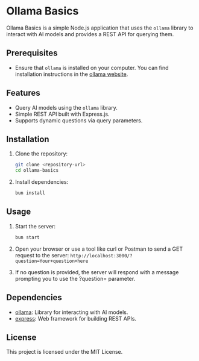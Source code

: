 # Ollama Basics

Ollama Basics is a simple Node.js application that uses the `ollama` library to interact with AI models and provides a REST API for querying them.

## Prerequisites

-   Ensure that `ollama` is installed on your computer. You can find installation instructions in the [ollama website](https://ollama.com/).

## Features

-   Query AI models using the `ollama` library.
-   Simple REST API built with Express.js.
-   Supports dynamic questions via query parameters.

## Installation

1. Clone the repository:

    ```bash
    git clone <repository-url>
    cd ollama-basics
    ```

2. Install dependencies:
    ```bash
    bun install
    ```

## Usage

1. Start the server:

    ```bash
    bun start
    ```

2. Open your browser or use a tool like curl or Postman to send a GET request to the server:
   `http://localhost:3000/?question=Your+question+here`

3. If no question is provided, the server will respond with a message prompting you to use the ?question= parameter.

## Dependencies

-   [ollama](https://www.npmjs.com/package/ollama): Library for interacting with AI models.
-   [express](https://expressjs.com/): Web framework for building REST APIs.

## License

This project is licensed under the MIT License.
